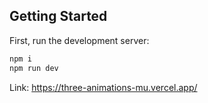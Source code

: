 ## Getting Started

First, run the development server:

```bash
npm i
npm run dev
```

Link: https://three-animations-mu.vercel.app/